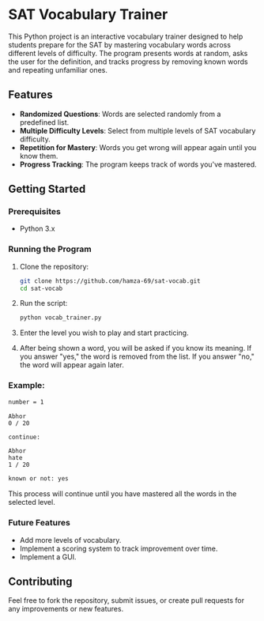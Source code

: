 # SAT Vocabulary Trainer

This Python project is an interactive vocabulary trainer designed to help students prepare for the SAT by mastering vocabulary words across different levels of difficulty. The program presents words at random, asks the user for the definition, and tracks progress by removing known words and repeating unfamiliar ones.

## Features

- **Randomized Questions**: Words are selected randomly from a predefined list.
- **Multiple Difficulty Levels**: Select from multiple levels of SAT vocabulary difficulty.
- **Repetition for Mastery**: Words you get wrong will appear again until you know them.
- **Progress Tracking**: The program keeps track of words you've mastered.

## Getting Started

### Prerequisites

- Python 3.x

### Running the Program

1. Clone the repository:

    ```bash
    git clone https://github.com/hamza-69/sat-vocab.git
    cd sat-vocab
    ```

2. Run the script:

    ```bash
    python vocab_trainer.py
    ```

3. Enter the level you wish to play and start practicing.

4. After being shown a word, you will be asked if you know its meaning. If you answer "yes," the word is removed from the list. If you answer "no," the word will appear again later.

### Example:

```bash
number = 1
```

```text
Abhor
0 / 20
```

```bash
continue: 
```

```text
Abhor
hate
1 / 20
```

```bash
known or not: yes
```

This process will continue until you have mastered all the words in the selected level.

### Future Features

- Add more levels of vocabulary.
- Implement a scoring system to track improvement over time.
- Implement a GUI.

## Contributing

Feel free to fork the repository, submit issues, or create pull requests for any improvements or new features.
